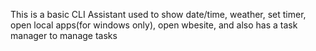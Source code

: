 This is a basic CLI Assistant used to show date/time, weather, set timer, open local apps(for windows only), open wbesite, and also has a task manager to manage tasks
